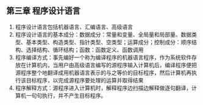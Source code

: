## 第三章 程序设计语言
1. 程序设计语言包括机器语言、汇编语言、高级语言
2. 程序设计语言的基本成分：数据成分：常量和变量、全局量和局部量、数据类型、基本类型、构造类型、指针类型、空类型；运算成分；控制成分：顺序结构、选择结构、循环结构；函数：函数定义、函数调用
3. 程序编译方式：事先编好一个称为编译程序的机器语言程序，作为系统软件存放在计算机内，当用户由高级语言编写的源程序输入计算机后，编译程序便把源程序整个地翻译成用机器语言表示的与之等价的目标程序，然后计算机再执行该目标程序，以完成源程序要处理的运算并取得结果
4. 程序解释方式：源程序进入计算机时，解释程序边扫描边解释做逐句翻译，计算机一句句执行，并不产生目标程序。